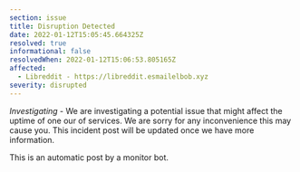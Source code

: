 ```yaml
---
section: issue
title: Disruption Detected
date: 2022-01-12T15:05:45.664325Z
resolved: true
informational: false
resolvedWhen: 2022-01-12T15:06:53.805165Z
affected:
  - Libreddit - https://libreddit.esmailelbob.xyz
severity: disrupted
---
```

*Investigating* - We are investigating a potential issue that might affect the uptime of one our of services. We are sorry for any inconvenience this may cause you. This incident post will be updated once we have more information.

This is an automatic post by a monitor bot.
        